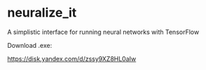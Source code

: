# neuralize_it
A simplistic interface for running neural networks with TensorFlow

Download .exe: 

https://disk.yandex.com/d/zssy9XZ8HL0aIw
